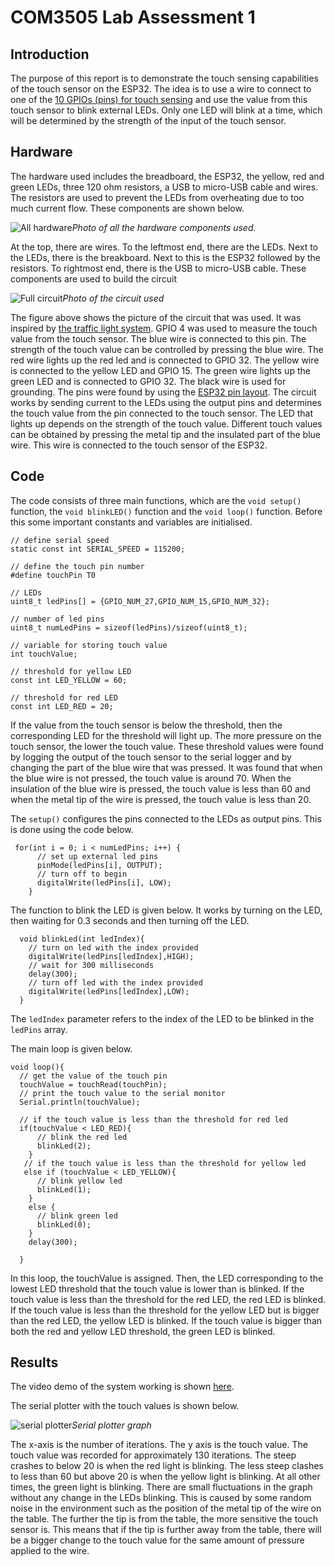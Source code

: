 
# COM3505 Lab Assessment 1

## Introduction 
The purpose of this report is to demonstrate the touch sensing capabilities of the touch sensor on the ESP32. The idea is to use a wire to connect to one of the [10 GPIOs (pins) for touch sensing][link-1] and use the value from this touch sensor to blink external LEDs. Only one LED will blink at a time, which will be determined by the strength of the input of the touch sensor. 

## Hardware
The hardware used includes the breadboard, the ESP32, the yellow, red and green LEDs, three 120 ohm resistors, a USB to micro-USB cable and wires. The resistors are used to prevent the LEDs from overheating due to too much current flow. These components are shown below. 

![All hardware](images/components.JPG)*Photo of all the hardware components used.* 

At the top, there are wires. To the leftmost end, there are the LEDs. Next to the LEDs, there is the breakboard. Next to this is the ESP32 followed by the resistors. To rightmost end, there is the USB to micro-USB cable. These components are used to build the circuit

![Full circuit](images/full_setup.JPG)*Photo of the circuit used*

The figure above shows the picture of the circuit that was used. It was inspired by [the traffic light system][link-3]. GPIO 4 was used to measure the touch value from the touch sensor. The blue wire is connected to this pin. The strength of the touch value can be controlled by pressing the blue wire. The red wire lights up the red led and is connected to GPIO 32. The yellow wire is connected to the yellow LED and GPIO 15. The green wire lights up the green LED and is connected to GPIO 32. The black wire is used for grounding. The pins were found by using the [ESP32 pin layout][link-2]. The circuit works by sending current to the LEDs using the output pins and determines the touch value from the pin connected to the touch sensor. The LED that lights up depends on the strength of the touch value. Different touch values can be obtained by pressing the metal tip and the insulated part of the blue wire. This wire is connected to the touch sensor of the ESP32. 


## Code
The code consists of three main functions, which are the `void setup()` function, the `void blinkLED()` function and the `void loop()` function. Before this some important constants and variables are initialised. 

```
// define serial speed
static const int SERIAL_SPEED = 115200;

// define the touch pin number
#define touchPin T0

// LEDs 
uint8_t ledPins[] = {GPIO_NUM_27,GPIO_NUM_15,GPIO_NUM_32};
 
// number of led pins
uint8_t numLedPins = sizeof(ledPins)/sizeof(uint8_t);

// variable for storing touch value
int touchValue;

// threshold for yellow LED
const int LED_YELLOW = 60; 

// threshold for red LED
const int LED_RED = 20; 
```

If the value from the touch sensor is below the threshold, then the corresponding LED for the threshold will light up. The more pressure on the touch sensor, the lower the touch value. These threshold values were found by logging the output of the touch sensor to the serial logger and by changing the part of the blue wire that was pressed. It was found that when the blue wire is not pressed, the touch value is around 70. When the insulation of the blue wire is pressed, the touch value is less than 60 and when the metal tip of the wire is pressed, the touch value is less than 20. 

The `setup()` configures the pins connected to the LEDs as output pins. This is done using the code below. 

```
 for(int i = 0; i < numLedPins; i++) {
      // set up external led pins
      pinMode(ledPins[i], OUTPUT);     
      // turn off to begin    
      digitalWrite(ledPins[i], LOW);      
    }
```

The function to blink the LED is given below. It works by turning on the LED, then waiting for 0.3 seconds and then turning off the LED. 
```
  void blinkLed(int ledIndex){
    // turn on led with the index provided
    digitalWrite(ledPins[ledIndex],HIGH);
    // wait for 300 milliseconds
    delay(300);
    // turn off led with the index provided
    digitalWrite(ledPins[ledIndex],LOW);
  }
```
The `ledIndex` parameter refers to the index of the LED to be blinked in the `ledPins` array.  

The main loop is given below.

```
void loop(){
  // get the value of the touch pin
  touchValue = touchRead(touchPin);
  // print the touch value to the serial monitor
  Serial.println(touchValue); 

  // if the touch value is less than the threshold for red led
  if(touchValue < LED_RED){
      // blink the red led 
      blinkLed(2);
    }
   // if the touch value is less than the threshold for yellow led
   else if (touchValue < LED_YELLOW){
      // blink yellow led
      blinkLed(1);
    }
    else {
      // blink green led
      blinkLed(0);
    }
    delay(300);
    
  }
```
In this loop, the touchValue is assigned. Then, the LED corresponding to the lowest LED threshold that the touch value is lower than is blinked. If the touch value is less than the threshold for the red LED, the red LED is blinked. If the touch value is less than the threshold for the yellow LED but is bigger than the red LED, the yellow LED is blinked. If the touch value is bigger than both the red and yellow LED threshold, the green LED is blinked.


## Results 
The video demo of the system working is shown [here](video/working_demo.mp4).


The serial plotter with the touch values is shown below. 

![serial plotter](images/serial_plot.png)*Serial plotter graph*

The x-axis is the number of iterations. The y axis is the touch value. The touch value was recorded for approximately 130 iterations. The steep crashes to below 20 is when the red light is blinking. The less steep clashes to less than 60 but above 20 is when the yellow light is blinking. At all other times, the green light is blinking. There are small fluctuations in the graph without any change in the LEDs blinking. This is caused by some random noise in the environment such as the position of the metal tip of the wire on the table. The further the tip is from the table, the more sensitive the touch sensor is. This means that if the tip is further away from the table, there will be a bigger change to the touch value for the same amount of pressure applied to the wire. 

[link-1]: https://iot.unphone.net/#the-esps-sense-of-touch
[link-2]: https://learn.adafruit.com/adafruit-huzzah32-esp32-feather/pinouts
[link-3]: https://iot.unphone.net/#extension-to-blinky-exercise-02